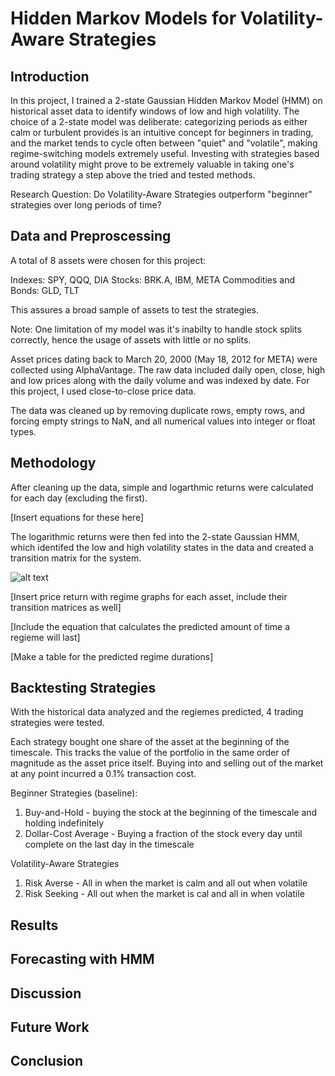 # Hidden Markov Models for Volatility-Aware Strategies

## Introduction

In this project, I trained a 2-state Gaussian Hidden Markov Model (HMM) on historical asset data to identify windows of low and high volatility. The choice of a 2-state model was deliberate: categorizing periods as either calm or turbulent provides is an intuitive concept for beginners in trading, and the market tends to cycle often between "quiet" and "volatile", making regime-switching models extremely useful. Investing with strategies based around volatility might prove to be extremely valuable in taking one's trading strategy a step above the tried and tested methods.

Research Question: Do Volatility-Aware Strategies outperform "beginner" strategies over long periods of time?

## Data and Preproscessing

A total of 8 assets were chosen for this project:

Indexes: SPY, QQQ, DIA
Stocks: BRK.A, IBM, META
Commodities and Bonds: GLD, TLT

This assures a broad sample of assets to test the strategies.

Note: One limitation of my model was it's inabilty to handle stock splits correctly, hence the usage of assets with little or no splits.

Asset prices dating back to March 20, 2000 (May 18, 2012 for META) were collected using AlphaVantage. The raw data included daily open, close, high and low prices along with the daily volume and was indexed by date. For this project, I used close-to-close price data.

The data was cleaned up by removing duplicate rows, empty rows, and forcing empty strings to NaN, and all numerical values into integer or float types.

## Methodology

After cleaning up the data, simple and logarthmic returns were calculated for each day (excluding the first).

[Insert equations for these here]

The logarithmic returns were then fed into the 2-state Gaussian HMM, which identifed the low and high volatility states in the data and created a transition matrix for the system.

![alt text](../reports/DIA/figures/DIA_price_and_return_with_regime.png)

[Insert price return with regime graphs for each asset, include their transition matrices as well]

[Include the equation that calculates the predicted amount of time a regieme will last]

[Make a table for the predicted regime durations]

## Backtesting Strategies

With the historical data analyzed and the regiemes predicted, 4 trading strategies were tested.

Each strategy bought one share of the asset at the beginning of the timescale. This tracks the value of the portfolio in the same order of magnitude as the asset price itself. Buying into and selling out of the market at any point incurred a 0.1% transaction cost.

Beginner Strategies (baseline):

1. Buy-and-Hold - buying the stock at the beginning of the timescale and holding indefinitely
2. Dollar-Cost Average - Buying a fraction of the stock every day until complete on the last day in the timescale
  
Volatility-Aware Strategies

1. Risk Averse - All in when the market is calm and all out when volatile
2. Risk Seeking - All out when the market is cal and all in when volatile

## Results

## Forecasting with HMM

## Discussion

## Future Work

## Conclusion
